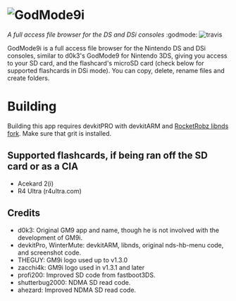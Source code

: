 # ![GodMode9i](https://github.com/RocketRobz/GodMode9i/blob/master/resources/logo2_small.png)
_A full access file browser for the DS and DSi consoles_ :godmode: ![travis](https://travis-ci.org/RocketRobz/GodMode9i.svg?branch=master)

GodMode9i is a full access file browser for the Nintendo DS and DSi consoles, similar to d0k3's GodMode9 for Nintendo 3DS, giving you access to your SD card, and the flashcard's microSD card (check below for supported flashcards in DSi mode). You can copy, delete, rename files and create folders.

# Building

Building this app requires devkitPRO with devkitARM and [RocketRobz libnds fork](https://github.com/RocketRobz/libnds). Make sure that grit is installed.

## Supported flashcards, if being ran off the SD card or as a CIA
* Acekard 2(i)
* R4 Ultra (r4ultra.com)

## Credits
- d0k3: Original GM9 app and name, though he is not involved with the development of GM9i.
- devkitPro, WinterMute: devkitARM, libnds, original nds-hb-menu code, and screenshot code.
- THEGUY: GM9i logo used up to v1.3.0
- zacchi4k: GM9i logo used in v1.3.1 and later
- profi200: Improved SD code from fastboot3DS.
- shutterbug2000: NDMA SD read code.
- ahezard: Improved NDMA SD read code.
